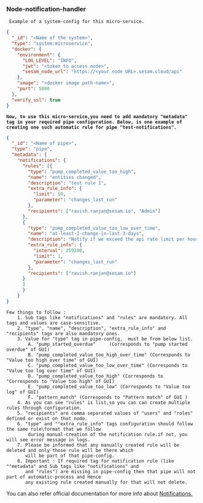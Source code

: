 ### Node-notification-handler

` Example of a system-config for this micro-service.`

```json
{
  "_id": "<Name of the system>",
  "type": "system:microservice",
  "docker": {
    "environment": {
      "LOG_LEVEL": "INFO",
      "jwt": "<token to access node>",
      "sesam_node_url": "https://<your node URL>.sesam.cloud/api"
    },
    "image": "<docker image path-name>",
    "port": 5000
  },
  "verify_ssl": true
}
```

**`Now, to use this micro-service,you need to add mandatory "metadata" tag in your required pipe configuration.
Below, is one example of creating one such automatic rule for pipe "test-notifications".`**

```json
{
  "_id": "<Name of pipe>",
  "type": "pipe",
  "metadata": {
    "notifications": {
      "rules": [{
        "type": "pump_completed_value_too_high",
        "name": "entities changed",
        "description": "test rule 1",
        "extra_rule_info": {
          "limit": 50,
          "parameter": "changes_last_run"
        },
        "recipients": ["ravish.ranjan@sesam.io", "Admin"]
      },
      {
        "type": "pump_completed_value_too_low_over_time",
        "name": "at-least-1-change-in-last-3-days",
        "description": "Notify if we exceed the api rate limit per hour",
        "extra_rule_info": {
          "interval": 259200,
          "limit": 1,
          "parameter": "changes_last_run"
        },
        "recipients": ["ravish.ranjan@sesam.io"]
      }
      ]
      }
    }
}
```
    Few things to follow :
        1. Sub tags like "notifications" and "rules" are mandatory. All tags and values are case-sensitive.
        2. "type", "name", "description", "extra_rule_info" and "recipients" tags are also mandatory ones.
        3. Value for "type" tag in pipe-config,  must be from below list.
            A. "pump_started_overdue"     (Corresponds to "pump started overdue" of GUI)
            B. "pump_completed_value_too_high_over_time" (Corresponds to "Value too high over time" of GUI)
            C. "pump_completed_value_too_low_over_time" (Corresponds to "Value too log over time" of GUI)
            D. "pump_completed_value_too_high" (Corresponds to "Corresponds to "Value too high" of GUI)
            E. "pump_completed_value_too_low" (Corresponds to "Value too log" of GUI)
            F. "pattern_match" (Corresponds to "Pattern match" of GUI )           
        4. As you can see "rules" is list,so you can can create multiple rules through configuration.
        5. "recipients" are comma separated values of "users" and "roles" defined or exist on that node.
        6. "type" and ""extra_rule_info" tags configuration should follow the same rule\format that we follow
            during manual-creation of the notification rule.if not, you will see error message in logs.
        7. Please be informed that any manually created rule will be deleted and only those rule will be there which
           will be part of that pipe-config.  
        8. Important : If required tag for notification rule (like ""metadata" and Sub tags like "notifications" and
           and "rules") are missing in pipe-config then that pipe will not part of automatic-process and Hence
           any existing rule created manually for that will not delete.
You can also refer official documentation for more info about [Notifications.](https://docs.sesam.io/notifications.html)
        